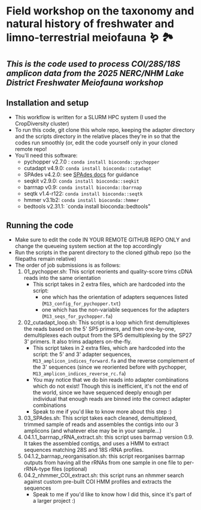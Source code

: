 # Field workshop on the taxonomy and natural history of freshwater and limno-terrestrial meiofauna 🪱 🏞️
## *This is the code used to process COI/28S/18S amplicon data from the 2025 NERC/NHM Lake District Freshwater Meiofauna workshop*

## Installation and setup
* This workflow is written for a SLURM HPC system (I used the CropDiversity cluster)
* To run this code, git clone this whole repo, keeping the adapter directory and the scripts directory in the relative places they're in so that the codes run smoothly (or, edit the code yourself only in your cloned remote repo!
* You'll need this software:
  * pychopper v2.7.0 : `conda install bioconda::pychopper`
  * cutadapt v4.9.0: `conda install bioconda::cutadapt`
  * SPAdes v4.2.0: see [SPAdes docs](https://ablab.github.io/spades/installation.html) for guidance
  * seqkit v2.9.0: `conda install bioconda::seqkit`
  * barrnap v0.9: `conda install bioconda::barrnap`
  * seqtk v1.4-r122: `conda install bioconda::seqtk`
  * hmmer v3.1b2: `conda install bioconda::hmmer`
  * bedtools v2.31.1: `conda install bioconda::bedtools"

## Running the code
- Make sure to edit the code IN YOUR REMOTE GITHUB REPO ONLY and change the queueing system section at the top accordingly
- Run the scripts in the parent directory to the cloned github repo (so the filepaths remain relative)
- The order of job submissions is as follows:
  1. 01_pychopper.sh: This script reorients and quality-score trims cDNA reads into the same orientation
     * This script takes in 2 extra files, which are hardcoded into the script:
       * one which has the orientation of adapters sequences listed (`M13_config_for_pychopper.txt`)
       * one which has the non-variable sequences for the adapters (`M13_seqs_for_pychopper.fa`)
  2. 02_cutadapt_loop.sh: This script is a loop which first demultiplexes the reads based on the 5' SP5 primers, and then one-by-one, demultiplexes each output from the SP5 demultiplexing by the SP27 3' primers. It also trims adapters on-the-fly.
       * This script takes in 2 extra files, which are hardcoded into the script: the 5' and 3' adapter sequences, `M13_amplicon_indices_forward.fa` and the reverse complement of the 3' sequences (since we reoriented before with pychopper, `M13_amplicon_indices_reverse_rc.fa`)
       * You may notice that we do bin reads into adapter combinations which do not exist! Though this is inefficient, it's not the end of the world, since we have sequenced deeply enough per individual that enough reads are binned into the correct adapter combinations
       * Speak to me if you'd like to know more about this step :)
  4. 03_SPAdes.sh: This script takes each cleaned, demultiplexed, trimmed sample of reads and assembles the contigs into our 3 amplicons (and whatever else may be in your sample...)
  5. 04.1.1_barrnap_rRNA_extract.sh: this script uses barrnap version 0.9. It takes the assembled contigs, and uses a HMM to extract sequences matching 28S and 18S rRNA profiles.
  6. 04.1.2_barrnap_reorganisation.sh: this script reorganises barrnap outputs from having all the rRNAs from one sample in one file to per-rRNA-type files (optional)
  7. 04.2_nhmmer_COI_extract.sh: this script runs an nhmmer search against custom pre-built COI HMM profiles and extracts the sequences
       * Speak to me if you'd like to know how I did this, since it's part of a larger project :) 
